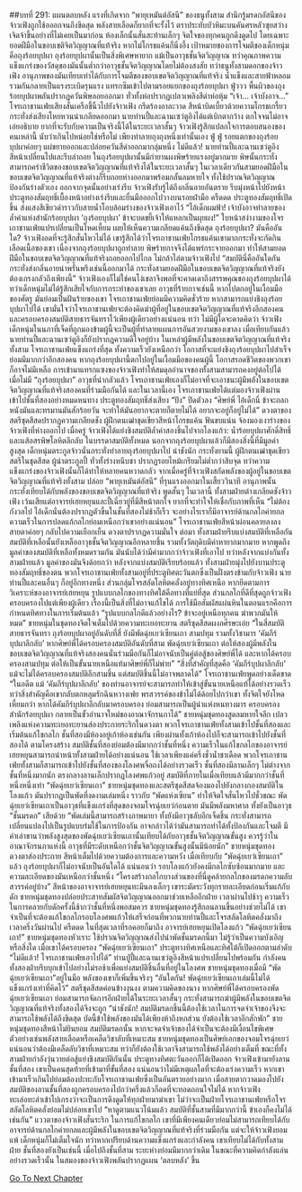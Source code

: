 ##บทที่ 291: แผนตลบหลัง
แรงที่เกิดจาก “พายุเหมันต์อัสนี” ของธนูทั้งสาม สำนึกรู้มรดกอัสนีของจ้าวเฟิงถูกใช้อออกจนถึงขีดสุด พลังสายเลือดก็ยากที่จะรั้งไว้ ตราประทับบัวหิมะบนคันศรหลัวซุยสว่างเจิดจ้าขึ้นอย่างที่ไม่เคยเป็นมาก่อน
ห้องเล็กนั้นสั่นสะท้านเล็กๆ จิตใจของทุกคนถูกดึงดูดไป
โดยเฉพาะยอดฝีมือในขอบเขติจิตวิญญาณที่แท้จริง หากไม่โกรธแค้นก็นิ่งอึ้ง
เป้าหมายของการโจมตีของเด็กหนุ่มคือถุงร้อยบุปผา
ถุงร้อยบุปผานั้นเป็นสิ่งพิเศษหายาก แม้เป็นอาวุธชั้นจิตวิญญาณ ทว่าคุณภาพความแข็งแกร่งของวัสดุของมันนั้นต่ำกว่าอาวุธชั้นจิตวิญญาณโดยไม่ต้องสงสัย
ทว่าธนูทั้งสามดอกของจ้าวเฟิง อานุภาพของมันเทียบเท่าได้กับการโจมตีของขอบเขตจิตวิญญาณที่แท้จริง น้ำแข็งและสายฟ้าหลอมรวมกันกลายเป็นแรงระเบิดรุนแรง แทรกซึมเข้าไปตามรอยแยกของถุงร้อยบุปผา
ฟู่ววว
พื้นผิวของถุงร้อยบุปผาพลันปรากฏควันพิษลอยออกมา ทั่วทั้งห่อปรากฏเปลวเพลิงสีดำห่อหุ้ม
“เจ้า... เจ้าบังอาจ...”
โจรเถาชานเฟ่ยเสียงสั่นเครือชี้นิ้วไปยังจ้าวเฟิง กรีดร้องอาละวาด สีหน้าบิดเบี้ยวด้วยความโกรธเกรี้ยว กระทั่งส่งเสียงโหยหวนน่าเกลียดออกมา
นายท่านปี้และฉานเซว่ตูอิงได้แต่เบิกตากว้าง ตกใจจนไม่อาจเอ่ยอธิบาย ยากที่จะรับกับความเป็นจริงนี้ได้ในระยะเวลาสั้นๆ
จ้าวเฟิงรู้สึกแปลกใจการตอบสนองของคนเหล่านี้ นับว่าเกินไปหน่อยใช่หรือไม่ เพียงทำลายถุงถุงหนึ่งเท่านั้นเอง
ฟู่ ฟู่
รอยแตกของถุงร้อยบุปผาค่อยๆ แผ่ขยายออกและปล่อยควันสีดำออกมากลุ่มหนึ่ง
ไม่ดีแล้ว!
นายท่านปี้และฉานเซว่ตูอิงสีหน้าเปลี่ยนไปและรีบล่าถอย
ในถุงร้อยบุปผานั้นมีกำยานผงพิษร้ายแรงอยู่มากมาย พิษนั้นกระทั่งสามารถคร่าชีวิตของขอบเขตจิตวิญญาณที่แท้จริงได้ในระยะเวลาสั้นๆ
ในเวลาเดียวกันสามยอดฝีมือในขอบเขตจิตวิญญาณที่แท้จริงต่างก็รีบถอยห่างออกมาพร้อมกลั้นลมหายใจ ทั้งใช้ปราณจิตวิญญาณป้องกันร่างตัวเอง ออกจากจุดนั้นอย่างเร่งรีบ
จ้าวเฟิงรับรู้ได้ถึงกลิ่นอายอันตราย รีบมุ่งหน้าไปยังหน้าประตูทองสัมฤทธิ์เบื้องหน้าอย่างเร่งรีบและยื่นมือออกไปวางบนรอยฝ่ามือ
ครืดดด
ประตูทองสัมฤทธิ์เปิดขึ้น ส่งแสงสีเขียวดำราวกับสายน้ำโอบล้อมร่างของจ้าวเฟิงเอาไว้
“ไอ้เด็กผมฟ้า! เจ้าบังอาจทำลายของล้ำค่าแห่งสำนักร้อยบุปผา ‘ถุงร้อยบุปผา’ ข้าจะบดขยี้เจ้าให้แหลกเป็นผุยผง!”
ใบหน้าสง่างามของโจรเถาชานเฟ่ยแปรเปลี่ยนเป็นโหดเหี้ยม เผยให้เห็นความเกลียดแค้นถึงขีดสุด
ถุงร้อยบุปผา? มันคืออันใด?
จ้าวเฟิงอดที่จะรู้สึกสั่นไหวไม่ได้ เขารู้สึกได้ว่าโจรเถาชานเฟ่ยโกรธแค้นเขามากกระทั่งจะกัดกินเลือดเนื้อของเขา
เนื่องจากถุงร้อยบุปผาถูกทำลาย พิษร้ายกาจจึงได้แพร่กระจายออกมา ทำให้สามยอดฝีมือในขอบเขตจิตวิญญาณที่แท้จริงถอยออกไปไกล ไม่กล้าไล่ตามจ้าวเฟิงไป
“สมบัตินี่คืออันใดกัน กระทั่งส่งกลิ่นอายน่าพรั่นพรึงเช่นนี้ออกมาได้ กระทั่งสามยอดฝีมือในขอบเขตจิตวิญญาณที่แท้จริงยังต้องเกรงกลัวถึงเพียงนี้”
จ้าวเฟิงเองก็ไม่ใช่คนโง่เขลาจึงพอที่จะคาดเดาถึงสรรพคุณของถุงร้อยบุปผาได้
ทว่าเด็กหนุ่มไม่ได้รู้สึกเสียใจกับการกระทำของเขาเลย
อาวุธที่ร้ายกาจเช่นนี้ หากไปตกอยู่ในเงื้อมมือของศัตรู มันย่อมเป็นฝันร้ายของเขา
โจรเถาชานเฟ่ยย่อมมีความคิดชั่วร้าย หากสามารถแย่งชิงถุงร้อยบุปผาไปได้ เขามั่นใจว่าโจรเถาชานเฟ่ยจะต้องคิดฆ่าผู้ที่อยู่ในขอบเขตจิตวิญญาณที่แท้จริงอีกสองคนและครอบครองสมบัติสายธารจันทราไว้เพียงผู้เดียวอย่างแน่นอน
ทว่า
ไม่มีผู้ใดจะคาดคิดว่า จ้าวเฟิง เด็กหนุ่มในนภาที่เจ็ดที่ถูกมองข้ามผู้นี้จะเป็นผู้ที่ทำลายแผนการอันสวยงามของเขาลง
เมื่อเทียบกันแล้ว นายท่านปี้และฉานเซว่ตูอิงก็ยังปรากฏความดีใจอยู่บ้าง
ในเหล่าผู้มีพลังในขอบเขตจิตวิญญาณที่แท้จริงทั้งสาม โจรเถาชานเฟ่ยแข็งแกร่งที่สุด ทั้งความเร็วยังเหนือกว่า โอกาสที่จะแย่งชิงถุงร้อยบุปผาไปสำเร็จย่อมมีมากกว่าอีกสองคน
หากถุงร้อยบุปผานี้ตกไปอยู่ในเงื้อมมือของคนผู้นี้ โอกาสรอดชีวิตของพวกเขาก็อาจไม่มีเหลือ
การเข้ามาแทรกแซงของจ้าวเฟิงทำให้สมดุลอำนาจของทั้งสามสามารถคงอยู่ต่อไปได้
เมื่อไม่มี “ถุงร้อยบุปผา” อาวุธที่น่ากลัวแล้ว โจรเถาชานเฟ่ยเองก็ไม่อาจที่จะเอาชนะผู้มีพลังในขอบเขตจิตวิญญาณที่แท้จริงสองคนที่ร่วมมือกันได้
และในเวลานี้เอง
โจรเถาชานเฟ่ยได้แต่มองจ้าวเฟิงผ่านเข้าไปชั้นที่สองอย่างหมดหนทาง ประตูทองสัมฤทธิ์ส่งเสียง “ปัง” ปิดตัวลง
“ศิษย์พี่ ไอ้เด็กนี่ ข้าจะถลกหนังมันและทรมานมันสักร้อยวัน จะทำให้มันอยากจะตายก็ตายไม่ได้ อยากจะอยู่ก็อยู่ไม่ได้”
ดวงตาของสตรีชุดสีสดปรากฏความเกลียดชัง
ผู้ฝึกตนเฒ่าชุดเขียวสีหน้าโกรธแค้น ฟันขบแน่น จ้องมองเงาร่างของจ้าวเฟิงที่ห่างออกไป
เมื่อครู่ จ้าวเฟิงได้แย่งชิงสมบัติล้ำค่าสองชิ้นไปจากโลงแก้ว: น้ำร้อยบุปผาศักดิ์สิทธิ์และแส้อสรพิษโลหิตลึกลับ
ในบรรดาสมบัติทั้งหมด นอกจากถุงร้อยบุปผาแล้วก็มีสองสิ่งนี้ที่มีมูลค่าสูงสุด
เด็กหนุ่มตระกูลจ้าวนั่นกระทั่งทำลายถุงร้อยบุปผาไป น่าชังนัก
กระทั่งยามนี้ ผู้ฝึกตนเฒ่าชุดเขียว สตรีในชุดสีสด ผู้นำตระกูลปี้ ทั่วทั้งร่างหนึบชา ปรากฏรอยไหม้เกรียมไม่ต่ำกว่าสิบจุด
ทว่าความแข็งแกร่งของจ้าวเฟิงนั้นก็ได้ทำให้หลายคนหวาดกลัว
จากเมื่อครู่ที่จ้าวเฟิงสกัดพลังของผู้อยู่ในขอบเขตจิตวิญญาณที่แท้จริงทั้งสาม ปล่อย “พายุเหมันต์อัสนี” ที่รุนแรงออกมาในเสี้ยววินาที อานุภาพนั้นกระทั่งเทียบได้กับพลังของขอบเขตจิตวิญญาณที่แท้จริง
พูดสั้นๆ
ในเวลานี้ ทั้งสามฝ่ายต่างเกลียดชังจ้าวเฟิง
เว้นเสียแต่อาจารย์เฮยหยุนและปี้เฉี่ยวยู่ที่มีสีหน้าตกใจ ยากที่จะทำใจให้เชื่อกับภาพที่เห็น
“ไม่ต้องกังวลไป ไอ้เด็กนั่นต้องปรากฏตัวขึ้นในชั้นที่สองไม่ช้าก็เร็ว จะอย่างไรเราก็มีอาจารย์ด้านกลไกค่ายกล ความเร็วในการปลดแก้กลไกย่อมเหนือกว่าเขาอย่างแน่นอน”
โจรเถาชานเฟ่ยสีหน้าผ่อนคลายลงลง สายตาค่อยๆ กลับไปความเยือกเย็น ดวงตาปรากฏความมั่นใจ
ต่อมา
ทั้งสามฝ่ายรีบแบ่งสมบัติที่เหลือกัน
สมบัติที่เหลือนั้นยังเหลืออาวุธชั้นจิตวิญญาณอีกหลายชิ้น รวมทั้งวัตถุดิบมีค่าหายากมากมาย
หากพูดถึงมูลค่าของสมบัติที่เหลือทั้งหมดรวมกัน มันนับได้ว่ามีค่ามากกว่าจ้าวเฟิงที่เอาไป ทว่าหลังจากแบ่งกันทั้งสามฝ่ายแล้ว มูลค่าของมันจึงด้อยกว่า
หลังจากแบ่งสมบัติเรียบร้อยแล้ว
ทั้งสามฝ่ายมุ่งไปยังบานประตูทองสัมฤทธิ์ของตน
พวกโจรเถาชานเฟ่ยทั้งสามอยู่ที่ประตูทิศตะวันตกซึ่งเป็นฝั่งตรงข้ามกับจ้าวเฟิง
นายท่านปี้และคนอื่นๆ ก็อยู่อีกทางหนึ่ง
ส่วนกลุ่มโจรสลัดโลหิตคลั่งอยู่ทางทิศเหนือ
หากยึดตามการวิเคราะห์ของอาจารย์เฮยหยุน รูปแบบกลไกของทางทิศใต้คือทางที่แย่ที่สุด ส่วนกลไกที่ดีที่สุดถูกจ้าวเฟิงครอบครองไปแต่เพียงผู้เดียว
เรื่องนี้เป็นสิ่งที่ไม่อาจแก้ไขได้ การใช้มือสัมผัสแผ่นหินในตอนแรกคือการกำหนดทิศทางในการเริ่มต้นแล้ว
“รูปแบบกลไกดีแล้วอย่างไร? ข้าจะอยู่เหนือทุกคน ฆ่าพวกมันให้หมด”
ชายหนุ่มในชุดทองจิตใจเต็มไปด้วยความทะเยอทะยาน
สตรีชุดสีสดผงกศีรษะเอ่ย “ในสี่สมบัติสายธารจันทรา ถุงร้อยบุปผาอยู่อันดับที่สี่ ยังมีพัดฉุ่ยเยว่เซียนเถา สามปทุม รวมทั้งวิชามาร ‘คัมภีร์บุปผาลึกลับ’ หากศิษย์พี่ได้ครอบครองสมบัติอันดับที่สาม พัดฉุ่ยเยว่เซียนเถา ต่อให้สองผู้มีพลังในขอบเขตจิตวิญญาณที่แท้จริงสองคนนั่นร่วมมือกันก็ไม่อาจนับเป็นคู่ต่อสู้ของศิษย์พี่ได้ และหากได้ครอบครองสามปทุม ต่อให้เป็นขั้นนายเหนือแท้มาศิษย์พี่ก็ไม่พ่าย”
“สิ่งที่สำคัญที่สุดคือ ‘คัมภีร์บุปผาลึกลับ’ แม้จะไม่ได้ครอบครองสมบัติอีกสามชิ้น แต่สมบัติชิ้นนี้ไม่อาจพลาดได้”
โจรเถาชานเฟ่ยพูดอย่างเด็ดขาด
“ในอดีต แม้ ‘คัมภีร์บุปผาลึกลับ’ ของท่านอาจารย์จะสามารถทำให้เข้าสู่ขั้นนายเหนือแท้ได้อย่างรวดเร็ว ทว่าสิ่งสำคัญคือเขากลับตกหลุมรักฉินหวางเฟย พรสวรรค์ของข้าไม่ได้ด้อยไปกว่าเขา ทั้งจิตใจยังโหดเหี้ยมกว่า หากได้คัมภีร์บุปผาลึกลับมาครอบครอง ย่อมสามารถเป็นผู้นำแห่งหนทางมาร ครอบครองสำนักร้อยบุปผา กลายเป็นขั้วอำนาจใหม่ของอาณาจักรนภาได้”
ชายหนุ่มชุดทองสูดลมหายใจลึก เปลวเพลิงแห่งความทะเยอทะยานส่องประกายระริกในดวงตา
พวกโจรเถาชานเฟ่ยทั้งสามเข้าไปชั้นที่สองและเริ่มต้นแก้ไขกลไก
ชั้นที่สองมีห้องอยู่เก้าห้องเช่นกัน
เพียงผ่านทั้งเก้าห้องไปก็จะสามารถเข้าไปยังชั้นที่สองได้
ตามโครงสร้าง สมบัติชั้นที่สองย่อมต้องมีมากกว่าชั้นที่หนึ่ง
ความเร็วในแก้ไขกลไกของอาจารย์เฮยหยุนสามารถนำหน้าทั้งสามฝ่ายได้อย่างแน่นอน
ใช้เวลาเพียงแค่ครึ่งชั่วน้ำชาเดือด พวกโจรเถาชานเฟ่ยทั้งสามก็สามารถเข้าไปยังชั้นที่สองของโลงศพจื่อถงได้อย่างรวดเร็ว
ชั้นที่สองมีลานเล็กๆ ไม่ต่างจากชั้นที่หนึ่งมากนัก
ตรงกลางลานเล็กปรากฏโลงศพแก้วอยู่ สมบัติที่ภายในเมื่อเทียบแล้วมีมากกว่าชั้นที่หนึ่งหนึ่งเท่า
“พัดฉุ่ยเยว่เซียนเถา”
ชายหนุ่มชุดทองและสตรีชุดสีสดจ้องมองไปยังกลางกองสมบัติในโลงแก้ว มันปรากฏเป็นพัดที่งดงามเล่มหนึ่ง ราวกับ “พัดแห่งเซียน” ทำให้จิตใจสั่นไหวไปชั่วขณะ
พัดฉุ่ยเยว่เซียนเถาเป็นอาวุธที่แข็งแกร่งที่สุดของจอมโจรฉุ่ยเยว่ก่อนตาย มันมีพลังมหาศาล ทั้งยังเป็นอาวุธ “ชั้นมรดก” เสียด้วย
“พัดเล่มนี้สามารถสร้างภาพมายา ทั้งยังมีอาวุธลับอีกเจ็ดชิ้น กระทั่งสามารถเปลี่ยนแปลงไปเป็นรูปแบบร่มใช้ในการป้องกัน อาจกล่าวได้ว่ามันสามารถทำได้ทั้งป้องกันและโจมตี มีคำเล่าขานว่าพลังสูงสุดของพัดฉุ่ยเยว่เซียนเถานั้นเทียบได้กับอาวุธชั้นจิตวิญญาณขั้นสูง ควรรู้ว่าในอาณาจักรนภาแห่งนี้ อาวุธที่มีระดับเหนือกว่าชั้นจิตวิญญาณขั้นสูงนั้นมีน้อยนัก”
ชายหนุ่มชุดทองดวงตาส่องประกาย สีหน้าเต็มไปด้วยความต้องการและความหวัง
เมื่อเทียบกับ “พัดฉุ่ยเยว่เซียนเถา” แล้ว ถุงร้อยบุปผาก็ไม่อาจนับเป็นอันใดได้
แน่นอนว่า
รอบโลงแก้วยังคงมีกลไกซับซ้อนมากมาย และความละเอียดของมันเหนือกว่าชั้นหนึ่ง
“โครงสร้างกลไกบางส่วนของที่นี่ดูคล้ายกลไกของมรดกความลับสวรรค์อยู่บ้าง”
สีหน้าของอาจาจารย์เฮยหยุนทะมึนลงเล็กๆ
เขาระมัดระวังทุกรายละเอียดก่อนเริ่มแก้กับดัก ชายหนุ่มชุดทองปล่อยประสาทสัมผัสจิตวิญญาณออกมาช่วยเหลืออีกฝ่าย
เวลาผ่านไปช้าๆ
ความเร็วในการคลายกับดักครั้งนี้ช้ากว่าชั้นที่หนึ่งพอสมควร
ชายหนุ่มชุดทองรู้สึกลนลานขึ้นอย่างช่วยไม่ได้ เขาจำเป็นที่จะต้องแก้ไขกลไกรอบโลงศพแก้วให้เสร็จก่อนที่พวกนายท่านปี้และโจรสลัดโลหิตคลั่งมาถึง
เวลาครึ่งวันผ่านไป
ครืดดด
ในที่สุดเวลาที่รอคอยก็มาถึง อาจารย์เฮยหยุนเปิดโลงแก้ว
“พัดฉุ่ยเยว่เซียนเถา!”
ชายหนุ่มชุดทองหัวเราะ ใช้ปราณจิตวิญญาณส่งไปนำพัดชั้นมรดกนี้มา
ไม่รู้ว่าเป็นความบังเอิญหรือสิ่งใด เมื่อเขาได้ครอบครอง “พัดฉุ่ยเยว่เซียนเถา” ประตูทางทิศเหนือและทิศใต้ก็เปิดออกตามลำดับ
“ไม่ดีแล้ว! โจรเถาชานเฟ่ยเอาไปได้”
ท่านปู่ปี้และฉานเซว่ตูอิงสีหน้าแปรเปลี่ยนไปพร้อมกัน
กำลังคนทั้งสองฝ่ายรีบบุกเข้าไปอย่างไม่รอช้าเพื่อแย่งสมบัติชิ้นอื่นที่อยู่ในโลงศพ
ชายหนุ่มชุดทองเมื่อมี “พัดฉุ่ยเยว่เซียนเถา”อยู่ในมือ พลังของเขาก็เพิ่มขึ้นจริงๆ
“อันใดกัน! พัดฉุ่ยเยว่เซียนเถาเล่มนี้ไม่ได้แข็งแกร่งเท่าที่คิดไว้”
สตรีชุดสีสดค่อนข้างงุนงง
ตามความคิดของนาง หากศิษย์พี่ได้ครอบครองพัดฉุ่ยเยว่เซียนเถา ย่อมสามารถจัดการอีกฝ่ายได้ในระยะเวลาสั้นๆ กระทั่งสามารถฆ่าผู้มีพลังในขอบเขตจิตวิญญาณที่แท้จริงทั้งสองได้จึงจะถูก
“น่าชังนัก! สมบัติมรดกชิ้นนี้ต้องใช้เวลาในการจดจำเจ้าของจึงจะสามารถใช้พลังได้ถึงขีดสุด บัดนี้ข้าใช้พลังของมันได้เพียงห้าถึงหกส่วน ยังต้องใช้เวลาอีกสักพัก”
ชายหนุ่มชุดทองสีหน้าไม่ยินยอม
สมบัติมรดกนั้น หากจะจดจำเจ้าของได้จำเป็นจะต้องมีเงื่อนไขพิเศษ ตัวอย่างเช่นพลังสายเลือดหรือเคล็ดวิชาลับที่เหมาะสม
ชายหนุ่มชุดทองเป็นศิษย์เอกของจอมโจรฉุ่ยเยว่ แน่นอนว่าต้องมีเคล็ดลับวิชาที่เหมาะสม ทว่าก็ยังต้องใช้เวลาจึงสามารถใช้พลังได้อย่างเต็มที่
ขณะที่ทั้งสามฝ่ายกำลังวุ่นวายต่อสู้แย่งชิงสมบัติกันนั้น ประตูทางทิศตะวันออกก็ได้เปิดออก
จ้าวเฟิงเข้ามายังลานชั้นที่สอง
เขาเป็นคนสุดท้ายที่เข้ามาที่ขั้นที่สอง แน่นอนว่าไม่มีเหตุผลใดที่จะต้องเร่งความเร็ว หากเขาเข้ามาเร็วเกินไปย่อมต้องปะทะกับโจรเถาชานเฟ่ยซึ่งเป็นอันตรายอย่างมาก
เมื่อสายตากวาดมองไปยังสมบัติของลานชั้นที่สองถูกครอบครองไปกว่าครึ่งแล้วก็อดที่จะทอดถอนใจไม่ได้
หากจ้าวเฟิงทะเล่อทะล่าเข้าไปเกรงว่าจะเป็นการดึงดูดให้ทุกฝ่ายมาฆ่าเขา ไม่ว่าจะเป็นฝ่ายโจรเถาชานเฟ่ยหรือโจรสลัดโลหิตคลั่งย่อมไม่ปล่อยเขาไป
“หาดูตามแนวโน้มแล้ว สมบัติที่ชั้นสามที่มีมากกว่านี้ ข้าเองก็คงไม่ได้เช่นกัน”
แววตาของจ้าวเฟิงสั่นระริก
ในการแก้ไขกลไก เขาที่มีเพียงคนเดียวย่อมไม่สามารถเทียบได้กับอาจารย์ด้านกลไกค่ายกลและผู้มีพลังในขอบเขตจิตวิญญาณที่แท้จริงที่ร่วมมือกัน
แต่จะให้จ้าวเฟิงยอมแพ้ เด็กหนุ่มก็ไม่เต็มใจนัก
ทว่าหากเปรียบด้านความแข็งแกร่งและกำลังคน เขาเทียบไม่ได้กับทั้งสามฝ่าย
ชั้นที่สองยังเป็นเช่นนี้ เมื่อไปถึงชั้นที่สาม ระยะห่างย่อมมีมากกว่าเดิม
ในขณะที่ความคิดกำลังแล่นอย่างรวดเร็วนั้น ในสมองของจ้าวเฟิงพลันปรากฏแผน ‘ตลบหลัง’ ขึ้น



[Go To Next Chapter]( ./71.md)